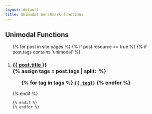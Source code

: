 ```yaml
---
layout: default
title: Unimodal benchmark functions
---
```

<div class="home">

  <h2>Unimodal Functions</h2>

  <ol >
    {% for post in site.pages %}
	{% if post.resource == true %}
	{% if post.tags contains 'unimodal' %}
		 <li>
        <h3>
          <a href="{{ post.url | prepend: site.baseurl }}">{{ post.title }}</a>
		  <br />
		{% assign tags = post.tags | split:&nbsp; %}
		<ul>
			{% for tag in tags %}
			<code><a class="fcntag" href="{{ tag | prepend:'/' | prepend: site.baseurl }}">{{ tag}}</a></code>
			{% endfor %}
		</ul>
        </h3>
      </li>
	{% endif %}
     
    {% endif %}
	{% endfor %}
  </ol>

</div>